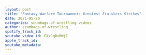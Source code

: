 ```yaml
---
layout: post
title: "Fantasy Warfare Tournament: Greatest Finishers Strikes"
date: 2021-05-20
categories: scumbags-of-wrestling videos
author: scumbags-of-wrestling
spotify_track_id: 
youtube_video_id: EXxCqBxMWjI
apple_track_id: 
youtube_metadata: 
---
```

